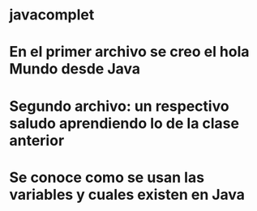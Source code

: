 # javacomplet

# En el primer archivo se creo el hola Mundo desde Java
# Segundo archivo: un respectivo saludo aprendiendo lo de la clase anterior
# Se conoce como se usan las variables y cuales existen en Java
